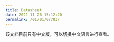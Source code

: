 ```yaml
---
title: Datasheet
date: 2021-11-26 15:12:20
permalink: /01/01/07/03/
---
```


该文档目前只有中文版，可以切换中文语言进行查看。
